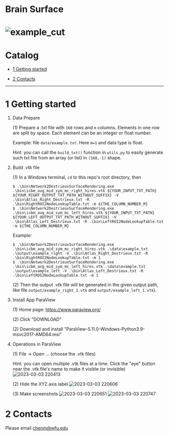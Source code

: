 Brain Surface
===========================
![example_cut](https://user-images.githubusercontent.com/90367338/222873057-b9e954a9-7ebb-4baa-9f28-4a7cc92bcd20.png)
===========================

# Catalog


* [1 Getting started](#1-getting-started)

* [2 Contacts](#2-contacts)


****


# 1 Getting started

1. Data Prepare

   (1) Prepare a .txt file with `160` rows and `m` columns. Elements in one row are split by space. Each element can be an integer or float number.

   Example: file `data/example.txt`. Here `m=1` and data type is float.

   Hint: you can call the `build_txt()` function in `utils.py` to easily generate such txt file from an array (or list) in `(160,-1)` shape.

2. Build .vtk file

   (1) In a Windows terminal, `cd` to this repo's root directory, then

   ```shell
   $ .\bin\Network2DestrieuxSurfaceRendering.exe .\bin\icbm_avg_mid_sym_mc_right_hires.vtk ${YOUR_INPUT_TXT_PATH} ${YOUR_RIGHT_OUTPUT_TXT_PATH_WITHOUT_SUFFIX} -V .\bin\Atlas_Right_Destrieux.txt -R .\bin\RightROI2NodeLookupTable.txt -m ${THE_COLUMN_NUMBER_M}
   $ .\bin\Network2DestrieuxSurfaceRendering.exe .\bin\icbm_avg_mid_sym_mc_left_hires.vtk ${YOUR_INPUT_TXT_PATH} ${YOUR_LEFT_OUTPUT_TXT_PATH_WITHOUT_SUFFIX} -V .\bin\Atlas_Left_Destrieux.txt -R .\bin\LeftROI2NodeLookupTable.txt -m ${THE_COLUMN_NUMBER_M}
   ```

   Example: 
   
   ```shell
   $ .\bin\Network2DestrieuxSurfaceRendering.exe .\bin\icbm_avg_mid_sym_mc_right_hires.vtk .\data\example.txt .\output\example_right -V .\bin\Atlas_Right_Destrieux.txt -R .\bin\RightROI2NodeLookupTable.txt -m 1
   $ .\bin\Network2DestrieuxSurfaceRendering.exe .\bin\icbm_avg_mid_sym_mc_left_hires.vtk .\data\example.txt .\output\example_left -V .\bin\Atlas_Left_Destrieux.txt -R .\bin\LeftROI2NodeLookupTable.txt -m 1
   ```

   (2) Then the output .vtk file will be generated in the given output path, like file `output/example_right_1.vtk` and `output/example_left_1.vtk`).

3. Install App ParaView

   (1) Home page: https://www.paraview.org/
   
   (2) Click "DOWNLOAD"
   
   (2) Download and install "ParaView-5.11.0-Windows-Python3.9-msvc2017-AMD64.msi"

4. Operations in ParaView
   
   (1) File -> Open ... (choose the .vtk files)
   
   Hint: you can open multiple .vtk files at a time. Click the "eye" button near the .vtk file's name to make it visible (or invisible)
![2023-03-03 220413](https://user-images.githubusercontent.com/90367338/222872912-81d61f42-ca82-47d1-9acf-47dde1f703b0.png)

   (2) Hide the XYZ axis label
![2023-03-03 220606](https://user-images.githubusercontent.com/90367338/222872921-2806613b-c242-403c-a5ee-4840b8387dcb.png)

   (3) Make screenshots
![2023-03-03 220651](https://user-images.githubusercontent.com/90367338/222872931-82dd26f6-f176-4baf-bba2-f8042580e41b.png)
![2023-03-03 220747](https://user-images.githubusercontent.com/90367338/222872934-6c483e6f-fb1b-4419-bbb9-b2ed611570a4.png)

# 2 Contacts


Please email chenm@wfu.edu




